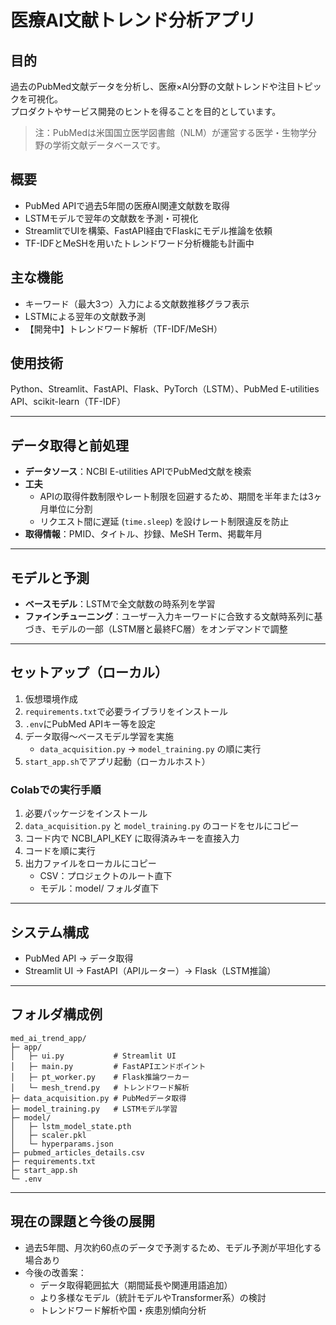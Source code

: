# 医療AI文献トレンド分析アプリ

## 目的
過去のPubMed文献データを分析し、医療×AI分野の文献トレンドや注目トピックを可視化。  
プロダクトやサービス開発のヒントを得ることを目的としています。

> 注：PubMedは米国国立医学図書館（NLM）が運営する医学・生物学分野の学術文献データベースです。

## 概要
- PubMed APIで過去5年間の医療AI関連文献数を取得
- LSTMモデルで翌年の文献数を予測・可視化
- StreamlitでUIを構築、FastAPI経由でFlaskにモデル推論を依頼
- TF-IDFとMeSHを用いたトレンドワード分析機能も計画中

## 主な機能
- キーワード（最大3つ）入力による文献数推移グラフ表示
- LSTMによる翌年の文献数予測
- 【開発中】トレンドワード解析（TF-IDF/MeSH）

## 使用技術
Python、Streamlit、FastAPI、Flask、PyTorch（LSTM）、PubMed E-utilities API、scikit-learn（TF-IDF）

---

## データ取得と前処理
- **データソース**：NCBI E-utilities APIでPubMed文献を検索
- **工夫**
  - APIの取得件数制限やレート制限を回避するため、期間を半年または3ヶ月単位に分割
  - リクエスト間に遅延 (`time.sleep`) を設けレート制限違反を防止
- **取得情報**：PMID、タイトル、抄録、MeSH Term、掲載年月

---

## モデルと予測
- **ベースモデル**：LSTMで全文献数の時系列を学習
- **ファインチューニング**：ユーザー入力キーワードに合致する文献時系列に基づき、モデルの一部（LSTM層と最終FC層）をオンデマンドで調整

---

## セットアップ（ローカル）
1. 仮想環境作成
2. `requirements.txt`で必要ライブラリをインストール
3. `.env`にPubMed APIキー等を設定
4. データ取得〜ベースモデル学習を実施
   - `data_acquisition.py` → `model_training.py` の順に実行
5. `start_app.sh`でアプリ起動（ローカルホスト）

### Colabでの実行手順
1. 必要パッケージをインストール
2. `data_acquisition.py` と `model_training.py` のコードをセルにコピー
3. コード内で NCBI_API_KEY に取得済みキーを直接入力
4. コードを順に実行
5. 出力ファイルをローカルにコピー
   - CSV：プロジェクトのルート直下
   - モデル：model/ フォルダ直下

---

## システム構成
- PubMed API → データ取得
- Streamlit UI → FastAPI（APIルーター）→ Flask（LSTM推論）

---

## フォルダ構成例
```text
med_ai_trend_app/
├─ app/
│   ├─ ui.py           # Streamlit UI
│   ├─ main.py         # FastAPIエンドポイント
│   ├─ pt_worker.py    # Flask推論ワーカー
│   └─ mesh_trend.py   # トレンドワード解析
├─ data_acquisition.py # PubMedデータ取得
├─ model_training.py   # LSTMモデル学習
├─ model/
│   ├─ lstm_model_state.pth
│   ├─ scaler.pkl
│   └─ hyperparams.json
├─ pubmed_articles_details.csv
├─ requirements.txt
├─ start_app.sh
└─ .env
```

---

## 現在の課題と今後の展開
- 過去5年間、月次約60点のデータで予測するため、モデル予測が平坦化する場合あり
- 今後の改善案：
  - データ取得範囲拡大（期間延長や関連用語追加）
  - より多様なモデル（統計モデルやTransformer系）の検討
  - トレンドワード解析や国・疾患別傾向分析





